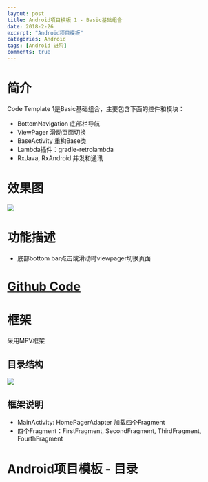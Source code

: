 ```yaml
---
layout: post
title: Android项目模板 1 - Basic基础组合
date: 2018-2-26
excerpt: "Android项目模板"
categories: Android
tags: [Android 进阶]
comments: true
---
```



# 简介

Code Template 1是Basic基础组合，主要包含下面的控件和模块：

- BottomNavigation  底部栏导航
- ViewPager         滑动页面切换
- BaseActivity      重构Base类
- Lambda插件：gradle-retrolambda
- RxJava, RxAndroid 并发和通讯

# 效果图

![](https://i.imgur.com/v8GNPWo.png)

# 功能描述

- 底部bottom bar点击或滑动时viewpager切换页面

# [Github Code](https://github.com/vivianking6855/android-advanced/tree/master/Template)

# 框架

采用MPV框架

## 目录结构

![](https://i.imgur.com/uhtDKKJ.jpg)

## 框架说明

- MainActivity: HomePagerAdapter 加载四个Fragment
- 四个Fragment：FirstFragment, SecondFragment, ThirdFragment, FourthFragment




# Android项目模板 - 目录
